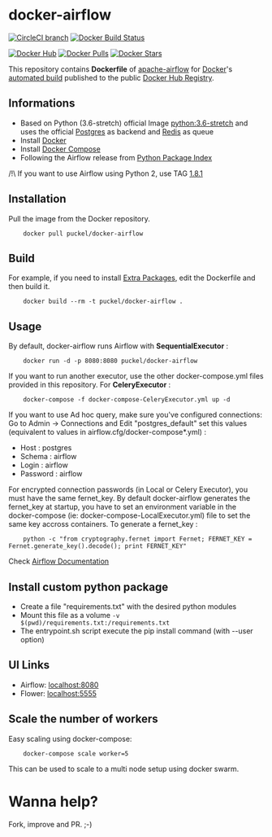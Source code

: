 # docker-airflow
[![CircleCI branch](https://img.shields.io/circleci/project/puckel/docker-airflow/master.svg?maxAge=2592000)](https://circleci.com/gh/puckel/docker-airflow/tree/master)
[![Docker Build Status](https://img.shields.io/docker/build/puckel/docker-airflow.svg)]()

[![Docker Hub](https://img.shields.io/badge/docker-ready-blue.svg)](https://hub.docker.com/r/puckel/docker-airflow/)
[![Docker Pulls](https://img.shields.io/docker/pulls/puckel/docker-airflow.svg)]()
[![Docker Stars](https://img.shields.io/docker/stars/puckel/docker-airflow.svg)]()

This repository contains **Dockerfile** of [apache-airflow](https://github.com/apache/incubator-airflow) for [Docker](https://www.docker.com/)'s [automated build](https://registry.hub.docker.com/u/puckel/docker-airflow/) published to the public [Docker Hub Registry](https://registry.hub.docker.com/).

## Informations

* Based on Python (3.6-stretch) official Image [python:3.6-stretch](https://hub.docker.com/_/python/) and uses the official [Postgres](https://hub.docker.com/_/postgres/) as backend and [Redis](https://hub.docker.com/_/redis/) as queue
* Install [Docker](https://www.docker.com/)
* Install [Docker Compose](https://docs.docker.com/compose/install/)
* Following the Airflow release from [Python Package Index](https://pypi.python.org/pypi/apache-airflow)

/!\ If you want to use Airflow using Python 2, use TAG [1.8.1](https://github.com/puckel/docker-airflow/releases/tag/1.8.1)

## Installation

Pull the image from the Docker repository.

        docker pull puckel/docker-airflow

## Build

For example, if you need to install [Extra Packages](https://pythonhosted.org/airflow/installation.html#extra-package), edit the Dockerfile and then build it.

        docker build --rm -t puckel/docker-airflow .

## Usage

By default, docker-airflow runs Airflow with **SequentialExecutor** :

        docker run -d -p 8080:8080 puckel/docker-airflow

If you want to run another executor, use the other docker-compose.yml files provided in this repository.
For **CeleryExecutor** :

        docker-compose -f docker-compose-CeleryExecutor.yml up -d

If you want to use Ad hoc query, make sure you've configured connections:
Go to Admin -> Connections and Edit "postgres_default" set this values (equivalent to values in airflow.cfg/docker-compose*.yml) :
- Host : postgres
- Schema : airflow
- Login : airflow
- Password : airflow

For encrypted connection passwords (in Local or Celery Executor), you must have the same fernet_key. By default docker-airflow generates the fernet_key at startup, you have to set an environment variable in the docker-compose (ie: docker-compose-LocalExecutor.yml) file to set the same key accross containers. To generate a fernet_key :

        python -c "from cryptography.fernet import Fernet; FERNET_KEY = Fernet.generate_key().decode(); print FERNET_KEY"

Check [Airflow Documentation](https://pythonhosted.org/airflow/)

## Install custom python package

- Create a file "requirements.txt" with the desired python modules
- Mount this file as a volume `-v $(pwd)/requirements.txt:/requirements.txt`
- The entrypoint.sh script execute the pip install command (with --user option)

## UI Links

- Airflow: [localhost:8080](http://localhost:8080/)
- Flower: [localhost:5555](http://localhost:5555/)


## Scale the number of workers

Easy scaling using docker-compose:

        docker-compose scale worker=5

This can be used to scale to a multi node setup using docker swarm.

# Wanna help?

Fork, improve and PR. ;-)
